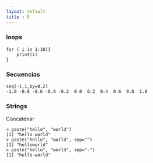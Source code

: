 ```yaml
---
layout: default
title : R
---
```

### loops

    for ( i in 1:10){
        print(i)
    }

### Secuencias

    seq(-1,1,by=0.2)
    -1.0 -0.8 -0.6 -0.4 -0.2  0.0  0.2  0.4  0.6  0.8  1.0
    
### Strings

Concatenar

    > paste("hello", "world")
    [1] "hello world"
    > paste("hello", "world", sep="")
    [1] "helloworld"
    > paste("hello", "world", sep="-")
    [1] "hello-world"
